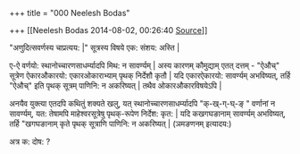 +++
title = "000 Neelesh Bodas"

+++
[[Neelesh Bodas	2014-08-02, 00:26:40 [Source](https://groups.google.com/g/samskrita/c/cLXhVHqefGY)]]



  

"अणुदित्सवर्णस्य चाप्रत्यय: \|" सूत्रस्य विषये एक: संशय: अस्ति \|



ए-ऐ वर्णयो: स्थानोच्चारणसाधर्म्यादपि मिथ: न सावर्ण्यम् \| अस्य कारणम् कौमुद्याम् एतत् दत्तम् - "ऐऔच्" सूत्रेण ऐकारऔकारयो: एकारओकाराभ्याम् पृथक् निर्देशौ कृतौ \| यदि एकारऐकारयो: सावर्ण्यम् अभविष्यत्, तर्हि "ऐऔच्" इति पृथक् सूत्रम् पाणिनि: न अकरिष्यत् \| तथैव ओकारऔकारविषयेऽपि \|

  

अनयैव युक्त्या एतदपि कथितुं शक्यते खलु, यत् स्थानोच्चारणसाधर्म्यादपि "क्-ख्-ग्-घ्-ङ् " वर्णानां न सावर्ण्यम्, यत: तेषामपि माहेश्वरसूत्रेषु पृथक्-रूपेण निर्देश: कृत: \| यदि कखगघङानाम् सावर्ण्यम् अभविष्यत्, तर्हि "खगघङानाम् कृते पृथक् सूत्राणि पाणिनि: न अकरिष्यत् \| (ञमङणनम् इत्यादय:) 

  

अत्र क: दोष: ?

